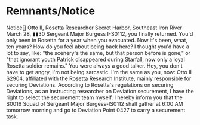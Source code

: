 # Remnants/Notice

Notice[]
Otto II, Rosetta Researcher
Secret Harbor, Southeast Iron River
March 28, ▮▮30
Sergeant Major Burgess I-S0112, you finally returned. You'd only been in Rosetta for a year when you evacuated. Now it's been, what, ten years? How do you feel about being back here?
I thought you'd have a lot to say, like: "the scenery's the same, but that person before is gone," or "that ignorant youth Patrick disappeared during Starfall, now only a loyal Rosetta soldier remains." You were always a good talker. Hey, you don't have to get angry, I'm not being sarcastic. I'm the same as you, now: Otto II-S2904, affiliated with the Rosetta Research Institute, mainly responsible for securing Deviations.
According to Rosetta's regulations on securing Deviations, as an instructing researcher on Deviation securement, I have the right to select the securement team myself. I hereby inform you that the S0016 Squad of Sergeant Major Burgess-IS0112 shall gather at 6:00 AM tomorrow morning and go to Deviation Point 0427 to carry a securement task.
